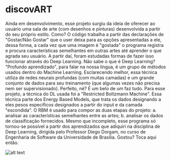 # discovART

  Ainda em desenvolvimento, esse projeto surgiu da ideia de oferecer ao usuário uma sala de arte (com desenhos e pinturas) desenvolvida a partir do seu próprio estilo. Como? O código trabalha a partir das declarações de "Gostar/Não Gostar" que o user deixa para as opções apresentadas a ele, dessa forma, a cada vez que uma imagem é "gostada" o programa registra e procura características semelhantes em outras artes até aprender o que agrada seu usuário. 
  A partir daí, foram estudadas formas de fazer isso funcionar através do Deep Learning. Não sabe o que é Deep Learning? "Profundo aprendizado", para falar na nossa língua, é um grupo de métodos usados dentro do Machine Learning. Esclarecendo melhor, essa técnica utiliza de redes neurais profundas (com muitas camadas) e um grande conjunto de dados para seu treinamento (que algumas vezes não precisa nem ser supervisionado). Perfeito, né? É um belo de um faz tudo. Para esse projeto, a técnica do DL usada foi a "Restricted Boltzmann Machine".
  Essa técnica parte dos Energy Based Models, que trata os dados designando a eles pesos específicos designados a partir do input e da camada "escondida". O RBM é usado para compor as duas etapas do projeto: a. analisar as características semelhantes entre as artes; b. analisar os dados de classificação fornecidos. 
  Mesmo que incompleto, esse programa só tornou-se possível a partir dos aprendizados que adiquiri na disciplina de Deep Learning, dirigida pelo Professor Diego Dorgam, no curso de Engenharia de Software da Universidade de Brasília.
  Gostou? Toca aqui então.
  
  ![alt text](https://www.thevintagenews.com/wp-content/uploads/2018/10/creacion_de_adan_miguel_angel-640x290.jpg/to/img.png)
